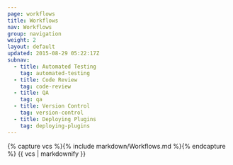 ```yaml
---
page: workflows
title: Workflows
nav: Workflows
group: navigation
weight: 2
layout: default
updated: 2015-08-29 05:22:17Z
subnav:
  - title: Automated Testing
    tag: automated-testing
  - title: Code Review
    tag: code-review
  - title: QA
    tag: qa
  - title: Version Control
    tag: version-control
  - title: Deploying Plugins
    tag: deploying-plugins
---
```


<div class="docs-section">
		{% capture vcs %}{% include markdown/Workflows.md %}{% endcapture %}
		{{ vcs | markdownify }}
</div>
